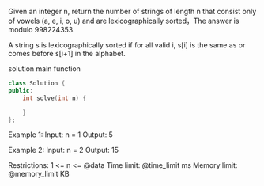 Given an integer n, return the number of strings of length n that consist only of vowels (a, e, i, o, u) and are lexicographically sorted，The answer is modulo 998224353.

A string s is lexicographically sorted if for all valid i, s[i] is the same as or comes before s[i+1] in the alphabet.

solution main function
```cpp
class Solution {
public:
    int solve(int n) {

    }
};
```

Example 1:
Input: n = 1
Output: 5

Example 2:
Input: n = 2
Output: 15

Restrictions:
1 <= n <= @data
Time limit: @time_limit ms
Memory limit: @memory_limit KB
